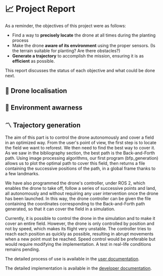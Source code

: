 # 📈 Project Report

As a reminder, the objectives of this project were as follows:
- Find a way to **precisely locate** the drone at all times during the planting process
- Make the drone **aware of its environment** using the proper sensors. (Is the terrain suitable for planting? Are there obstacles?)
- **Generate a trajectory** to accomplish the mission, ensuring it is as **efficient** as possible.

This report discusses the status of each objective and what could be done next.

## 📡 Drone localisation



## 🎥 Environment awarness



## 〽️ Trajectory generation

The aim of this part is to control the drone autonomously and cover a field in an optimized way. From the user's point of view, the first step is to locate the field we want to reforest. We then need to find the best way to cover it. As we saw in the bibliography section, the best path is the Back-and-Forth path. Using image processing algorithms, our first program (bfp_generation) allows us to plot the optimal path to cover this field, then returns a file containing the successive positions of the path, in a global frame thanks to a few landmarks. 

We have also programmed the drone's controller, under ROS 2, which enables the drone to take off, follow a series of successive points and land, all autonomously and without requiring any user intervention once the drone has been launched. In this way, the drone controller can be given the file containing the coordinates corresponding to the Back-and-Forth path generated, so that it can cover the field in a simulation.

Currently, it is possible to control the drone in the simulation and to make it cover an entire field. However, the drone is only controlled by position and not by speed, which makes its flight very unstable. The controller tries to reach each position as quickly as possible, resulting in abrupt movements when a new point must be reached. Speed control would be preferable but would require modifying the implementation. A test in real-life conditions remains pending.

The detailed process of use is available in the [user documentation](https://github.com/LGLucasG/AutonomousReforestationDrone/blob/main/docs/user/README.md).

The detailed implementation is available in the [developer documentation](https://github.com/LGLucasG/AutonomousReforestationDrone/blob/main/docs/developer/README.md).
